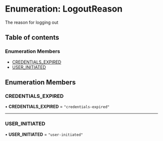 # Enumeration: LogoutReason

The reason for logging out

## Table of contents

### Enumeration Members

- [CREDENTIALS\_EXPIRED](LogoutReason.md#credentials_expired)
- [USER\_INITIATED](LogoutReason.md#user_initiated)

## Enumeration Members

### CREDENTIALS\_EXPIRED

• **CREDENTIALS\_EXPIRED** = ``"credentials-expired"``

___

### USER\_INITIATED

• **USER\_INITIATED** = ``"user-initiated"``
